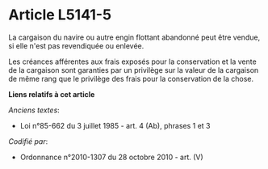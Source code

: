 # Article L5141-5

La cargaison du navire ou autre engin flottant abandonné peut être vendue, si elle n'est pas revendiquée ou enlevée.

Les créances afférentes aux frais exposés pour la conservation et la vente de la cargaison sont garanties par un privilège
sur la valeur de la cargaison de même rang que le privilège des frais pour la conservation de la chose.

**Liens relatifs à cet article**

_Anciens textes_:

  - Loi n°85-662 du 3 juillet 1985 - art. 4 (Ab), phrases 1 et 3

_Codifié par_:

  - Ordonnance n°2010-1307 du 28 octobre 2010 - art. (V)
